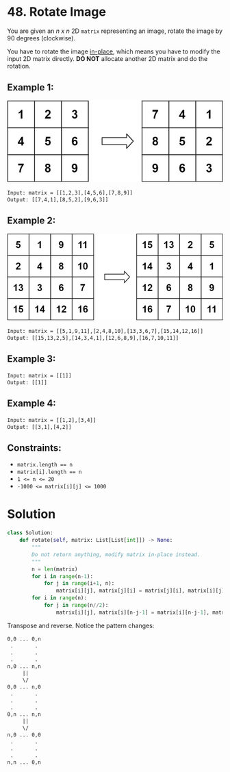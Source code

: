 # 48. Rotate Image

You are given an *n x n* 2D `matrix` representing an image, rotate the image by 90 degrees (clockwise).

You have to rotate the image [in-place](https://en.wikipedia.org/wiki/In-place_algorithm), which means you have to modify the input 2D matrix directly. **DO NOT** allocate another 2D matrix and do the rotation.

## Example 1:
![mat1.jpg](/src/mat1.jpg)
```
Input: matrix = [[1,2,3],[4,5,6],[7,8,9]]
Output: [[7,4,1],[8,5,2],[9,6,3]]
```

## Example 2:
![mat2.jpg](/src/mat2.jpg)
```
Input: matrix = [[5,1,9,11],[2,4,8,10],[13,3,6,7],[15,14,12,16]]
Output: [[15,13,2,5],[14,3,4,1],[12,6,8,9],[16,7,10,11]]
```

## Example 3:
```
Input: matrix = [[1]]
Output: [[1]]
```

## Example 4:
```
Input: matrix = [[1,2],[3,4]]
Output: [[3,1],[4,2]]
```

## Constraints:
- `matrix.length == n`
- `matrix[i].length == n`
- `1 <= n <= 20`
- `-1000 <= matrix[i][j] <= 1000`

# Solution
```python
class Solution:
    def rotate(self, matrix: List[List[int]]) -> None:
        """
        Do not return anything, modify matrix in-place instead.
        """
        n = len(matrix)
        for i in range(n-1):
            for j in range(i+1, n):
                matrix[i][j], matrix[j][i] = matrix[j][i], matrix[i][j]
        for i in range(n):
            for j in range(n//2):
                matrix[i][j], matrix[i][n-j-1] = matrix[i][n-j-1], matrix[i][j]
```
Transpose and reverse. Notice the pattern changes:
```
0,0 ... 0,n
 .       .
 .       .
 .       .
n,0 ... n,n
     ||
     \/
0,0 ... n,0
 .       .
 .       .
 .       .
0,n ... n,n
     ||
     \/
n,0 ... 0,0
 .       .
 .       .
 .       .
n,n ... 0,n
```
